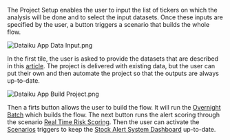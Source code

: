 The Project Setup enables the user to input the list of tickers on which the analysis will be done and to select the input datasets. Once these inputs are specified by the user, a button triggers a scenario that builds the whole flow.
 
 ![Dataiku App Data Input.png](PsNgLaqlXD1y)
 
In the first tile, the user is asked to provide the datasets that are described in this [article](article:13). The project is delivered with existing data, but the user can put their own and then automate the project so that the outputs are always up-to-date.

 ![Dataiku App Build Project.png](BwXwEmw9ILax)
 
Then a firts button allows the user to build the flow. It will run the [Overnight Batch](scenario:Overnight_Batch) which builds the flow. The next button runs the alert scoring through the scenario [Real Time Risk Scoring](scenario:Real_Time_Risk_Scoring). Then the user can activate the [Scenarios](article:7) triggers to keep the [Stock Alert System Dashboard](web_app:0a0bFw3) up-to-date.
 